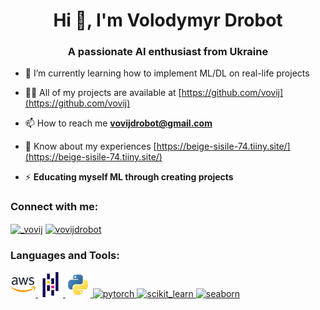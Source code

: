 <h1 align="center">Hi 👋, I'm Volodymyr Drobot</h1>
<h3 align="center">A passionate AI enthusiast from Ukraine</h3>

- 🌱 I’m currently learning how to implement ML/DL on real-life projects

- 👨‍💻 All of my projects are available at [https://github.com/vovij](https://github.com/vovij)

- 📫 How to reach me **vovijdrobot@gmail.com**

- 📄 Know about my experiences [https://beige-sisile-74.tiiny.site/](https://beige-sisile-74.tiiny.site/)

- ⚡ **Educating myself ML through creating projects**

<h3 align="left">Connect with me:</h3>
<p align="left">
<a href="https://instagram.com/_vovij" target="blank"><img align="center" src="https://raw.githubusercontent.com/rahuldkjain/github-profile-readme-generator/master/src/images/icons/Social/instagram.svg" alt="_vovij" height="30" width="40" /></a>
<a href="https://www.leetcode.com/vovijdrobot" target="blank"><img align="center" src="https://raw.githubusercontent.com/rahuldkjain/github-profile-readme-generator/master/src/images/icons/Social/leet-code.svg" alt="vovijdrobot" height="30" width="40" /></a>
</p>

<h3 align="left">Languages and Tools:</h3>
<p align="left"> <a href="https://aws.amazon.com" target="_blank" rel="noreferrer"> <img src="https://raw.githubusercontent.com/devicons/devicon/master/icons/amazonwebservices/amazonwebservices-original-wordmark.svg" alt="aws" width="40" height="40"/> </a> <a href="https://pandas.pydata.org/" target="_blank" rel="noreferrer"> <img src="https://raw.githubusercontent.com/devicons/devicon/2ae2a900d2f041da66e950e4d48052658d850630/icons/pandas/pandas-original.svg" alt="pandas" width="40" height="40"/> </a> <a href="https://www.python.org" target="_blank" rel="noreferrer"> <img src="https://raw.githubusercontent.com/devicons/devicon/master/icons/python/python-original.svg" alt="python" width="40" height="40"/> </a> <a href="https://pytorch.org/" target="_blank" rel="noreferrer"> <img src="https://www.vectorlogo.zone/logos/pytorch/pytorch-icon.svg" alt="pytorch" width="40" height="40"/> </a> <a href="https://scikit-learn.org/" target="_blank" rel="noreferrer"> <img src="https://upload.wikimedia.org/wikipedia/commons/0/05/Scikit_learn_logo_small.svg" alt="scikit_learn" width="40" height="40"/> </a> <a href="https://seaborn.pydata.org/" target="_blank" rel="noreferrer"> <img src="https://seaborn.pydata.org/_images/logo-mark-lightbg.svg" alt="seaborn" width="40" height="40"/> </a> </p>
